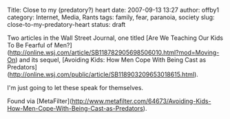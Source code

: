 Title: Close to my (predatory?) heart
date: 2007-09-13 13:27
author: offby1
category: Internet, Media, Rants
tags: family, fear, paranoia, society
slug: close-to-my-predatory-heart
status: draft

Two articles in the Wall Street Journal, one titled \[Are We Teaching Our Kids To Be Fearful of Men?\](<http://online.wsj.com/article/SB118782905698506010.html?mod=Moving-On>) and its sequel, \[Avoiding Kids: How Men Cope With Being Cast as Predators\](<http://online.wsj.com/public/article/SB118903209653018615.html>).

I\'m just going to let these speak for themselves.

Found via \[MetaFilter\](<http://www.metafilter.com/64673/Avoiding-Kids-How-Men-Cope-With-Being-Cast-as-Predators>).
